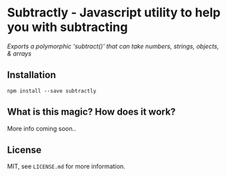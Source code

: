 # Subtractly - Javascript utility to help you with subtracting

_Exports a polymorphic 'subtract()' that can take numbers, strings, objects, & arrays_


## Installation

```
npm install --save subtractly
```

## What is this magic? How does it work?

More info coming soon..


## License

MIT, see `LICENSE.md` for more information.

